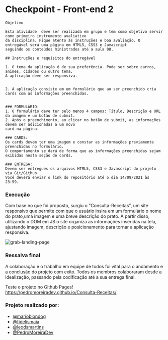 # Checkpoint - Front-end 2

```
Objetivo

Esta atividade  deve ser realizada em grupo e tem como objetivo servir como primeiro instrumento avaliativo 
da disciplina. Fique atento às instruções e boa avaliação. O entregável será uma página em HTML5, CSS3 e Javascript 
seguindo os conteúdos ministrados até a aula 08.

## Instruções e requisitos do entregável

1. O tema da aplicação é de sua preferência. Pode ser sobre carros, animes, cidades ou outro tema. 
A aplicação deve ser responsiva.


2. A aplicação consiste em um formulário que ao ser preenchido cria cards com as informações preenchidas.


### FORMULÁRIO:
1. O formulário deve ter pelo menos 4 campos: Título, Descrição e URL da imagem e um botão de submit.
2. Após o preenchimento, ao clicar no botão de submit, as informações devem ser adicionadas a um novo
card na página.

### CARDS:
Os cards devem ter uma imagem e constar as informações previamente preenchidas no formulário. 
O comportamento se dará de forma que as informações preenchidas sejam exibidas nesta seção de cards.

### ENTREGA:
Devem ser entregues os arquivos HTML5, CSS3 e Javascript do projeto via Git/Github. 
Você deverá enviar o link do repositório até o dia 14/09/2021 às 23:59.
```

### Execução
Com base no que foi proposto, surgiu o "Consulta-Receitas", um site responsivo que permite com que o usuário
insira em um formulário o nome do prato,uma imagem e uma breve descrição do prato. A partir disso, utilizando o DOM em JS
o site organiza as informações inseridas na tela, ajustando imagem, descrição e posicionamento para tornar a aplicação
responsiva.


![grab-landing-page](https://github.com/PedroMoreiraDev/Consulta-Receitas/blob/main/gif-final%20(1).gif?raw=true)


### Ressalva final
A colaboração e o trabalho em equipe de todos foi vital para o andamento e a conclusão do projeto com exito. Todos os membros
colaboraram desde a idealização, passando pela codificação até a sua entrega final.

Teste o projeto no Github Pages!
https://pedromoreiradev.github.io/Consulta-Receitas/



### Projeto realizado por:
- [@mariobiondog](https://github.com/mariobiondog)
- [@fidelismaia](https://github.com/fidelismaia)
- [@leodsmartins](https://github.com/leodsmartins)
- [@PedroMoreiraDev](https://github.com/PedroMoreiraDev)
